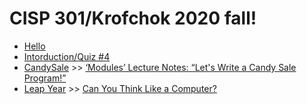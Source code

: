 # CISP 301/Krofchok 2020 fall!
- [Hello](week_1/hello.cpp)
- [Intorduction/Quiz #4](week_2/introduction.cpp)
- [CandySale](exercises/candySale.cpp) >> [‘Modules’ Lecture Notes: “Let's Write a Candy Sale Program!”](http://cis.scc.losrios.edu/~krofb/cisp301/lecture-notes/modules/)
- [Leap Year](exercises/leapYear.cpp) >> [Can You Think Like a Computer?](http://cis.scc.losrios.edu/~krofb/cisp301/lecture-notes/algorithms/)